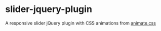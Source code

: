 # slider-jquery-plugin
A responsive slider jQuery plugin with CSS animations from [animate.css](https://daneden.github.io/animate.css/)
